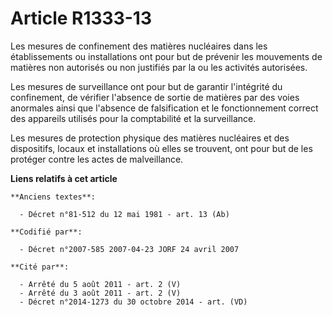 # Article R1333-13

Les mesures de confinement des matières nucléaires dans les établissements ou installations ont pour but de prévenir les
mouvements de matières non autorisés ou non justifiés par la ou les activités autorisées.

Les mesures de surveillance ont pour but de garantir l'intégrité du confinement, de vérifier l'absence de sortie de matières
par des voies anormales ainsi que l'absence de falsification et le fonctionnement correct des appareils utilisés pour la
comptabilité et la surveillance.

Les mesures de protection physique des matières nucléaires et des dispositifs, locaux et installations où elles se trouvent,
ont pour but de les protéger contre les actes de malveillance.

**Liens relatifs à cet article**

	**Anciens textes**:

	  - Décret n°81-512 du 12 mai 1981 - art. 13 (Ab)

	**Codifié par**:

	  - Décret n°2007-585 2007-04-23 JORF 24 avril 2007

	**Cité par**:

	  - Arrêté du 5 août 2011 - art. 2 (V)
	  - Arrêté du 3 août 2011 - art. 2 (V)
	  - Décret n°2014-1273 du 30 octobre 2014 - art. (VD)
